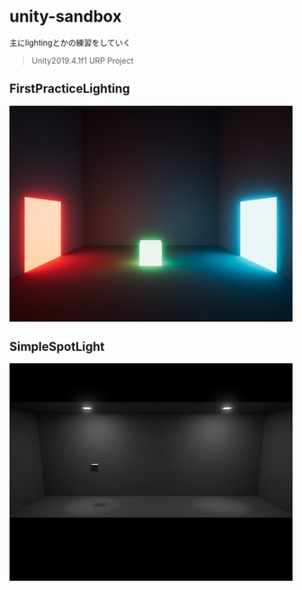 # unity-sandbox
主にlightingとかの練習をしていく
> Unity2019.4.1f1 URP Project
## FirstPracticeLighting
![](./docs/ss/FirstPracticeLighting.png)

## SimpleSpotLight
![](./docs/ss/SimpleSpotLight.png)
